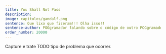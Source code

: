 ```yaml
---
title: You Shall Not Pass
description: 
image: capitulos/gandalf.png
sentence: Que lixo que fizeram!!! Olha isso!!
sentence-author: POGgramador falando sobre o código de outro POGgramador
order_number: 20000
---
```

Capture e trate TODO tipo de problema que ocorrer.
